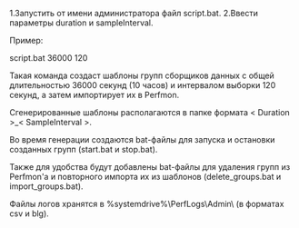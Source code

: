 1.Запустить от имени администратора файл script.bat.
2.Ввести параметры duration и sampleInterval.

Пример:

script.bat 
36000 
120 

Такая команда создаст шаблоны групп сборщиков данных с общей длительностью 36000 секунд (10 часов) и интервалом выборки 120 секунд, а затем импортирует их в Perfmon.

Сгенерированные шаблоны располагаются в папке формата < Duration >_< SampleInterval >.

Во время генерации создаются bat-файлы для запуска и остановки созданных групп (start.bat и stop.bat).

Также для удобства будут добавлены bat-файлы для удаления групп из Perfmon'a и повторного импорта их из шаблонов (delete_groups.bat и import_groups.bat).

Файлы логов хранятся в %systemdrive%\PerfLogs\Admin\ (в форматах csv и blg).